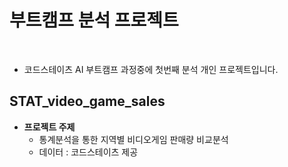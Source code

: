 # 부트캠프 분석 프로젝트
<br>

- 코드스테이츠 AI 부트캠프 과정중에 첫번째 분석 개인 프로젝트입니다. <br>

## STAT_video_game_sales
- **프로젝트 주제**
  - 통계분석을 통한 지역별 비디오게임 판매량 비교분석
  - 데이터 : 코드스테이츠 제공
<br><br>
